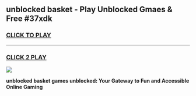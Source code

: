 
## unblocked basket - Play Unblocked Gmaes & Free #37xdk
<h3>
<a href="https://news.freeplayer.one?title=unblocked_basket&ref=03M">CLICK TO PLAY</a></h3>
<hr>

<h3>
<a href="https://news.freeplayer.one?title=unblocked_basket&ref=03M">CLICK 2 PLAY</a>
  
</h3>

<a href="https://news.freeplayer.one?title=unblocked_basket&ref=03M"><img src="https://clearcache.store/games.png"></a>


**unblocked basket games unblocked: Your Gateway to Fun and Accessible Online Gaming**
